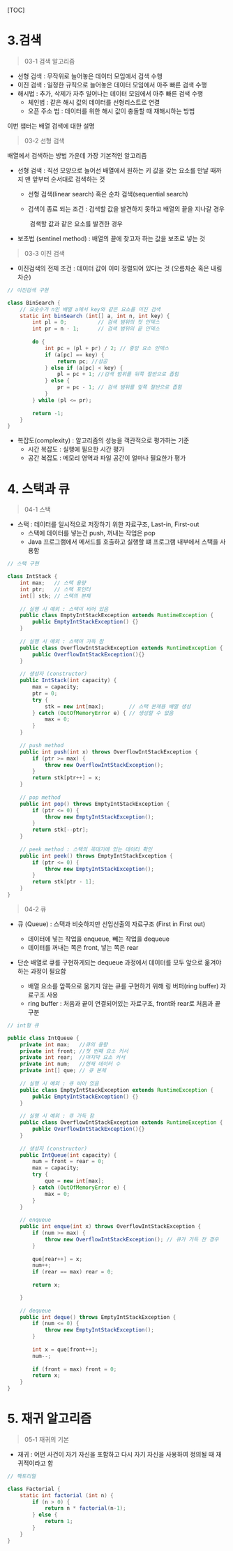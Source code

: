[TOC]



# 3.검색

> 03-1 검색 알고리즘



- 선형 검색 : 무작위로 늘어놓은 데이터 모임에서 검색 수행
- 이진 검색 : 일정한 규칙으로 늘어놓은 데이터 모임에서 아주 빠른 검색 수행
- 해시법  : 추가, 삭제가 자주 일어나는 데이터 모임에서 아주 빠른 검색 수행
  - 체인법 : 같은 해시 값의 데이터를 선형리스트로 연결
  - 오픈 주소 법 : 데이터를 위한 해시 값이 충돌할 때 재해시하는 방법



이번 챕터는 배열 검색에 대한 설명



> 03-2 선형 검색

배열에서 검색하는 방법 가운데 가장 기본적인 알고리즘

- 선형 검색 : 직선 모양으로 늘어선 배열에서 원하는 키 값을 갖는 요소를 만날 때까지 맨 앞부터 순서대로 검색하는 것

  - 선형 검색(linear search) 혹은 순차 검색(sequential search)

  - 검색이 종료 되는 조건 : 검색할 값을 발견하지 못하고 배열의 끝을 지나갈 경우

    ​										 검색할 값과 같은 요소를 발견한 경우

- 보초법 (sentinel method) : 배열의 끝에 찾고자 하는 값을 보초로 넣는 것





> 03-3 이진 검색

- 이진검색의 전제 조건 : 데이터 값이 이미 정렬되어 있다는 것 (오름차순 혹은 내림차순)



```java
// 이진검색 구현

class BinSearch {
    // 요솟수가 n인 배열 a에서 key와 같은 요소를 이진 검색
    static int binSearch (int[] a, int n, int key) {
        int pl = 0;          // 검색 범위의 첫 인덱스
        int pr = n - 1;      // 검색 범위의 끝 인덱스
        
        do {
            int pc = (pl + pr) / 2; // 중앙 요소 인덱스
            if (a[pc] == key) {
                return pc; //성공
            } else if (a[pc] < key) {
                pl = pc + 1; //검색 범위를 뒤쪽 절반으로 좁힘
            } else {
                pr = pc - 1; // 검색 범위를 앞쪽 절반으로 좁힘
            }
        } while (pl <= pr);
        
        return -1;
    }
}
```





- 복잡도(complexity) : 알고리즘의 성능을 객관적으로 평가하는 기준
  - 시간 복잡도 : 실행에 필요한 시간 평가
  - 공간 복잡도 : 메모리 영역과 파일 공간이 얼마나 필요한가 평가





# 4. 스택과 큐

> 04-1 스택



- 스택 : 데이터를 일시적으로 저장하기 위한 자료구조, Last-in, First-out
  - 스택에 데이터를 넣는건 push, 꺼내는 작업은 pop
  - Java 프로그램에서 메서드를 호출하고 실행할 떄 프로그램 내부에서 스택을 사용함



```java
// 스택 구현

class IntStack {
    int max;   // 스택 용량
    int ptr;   // 스택 포인터
    int[] stk; // 스택의 본체
    
    // 실행 시 예외 : 스택이 비어 있음
    public class EmptyIntStackException extends RuntimeException {
        public EmptyIntStackException() {}
    }
    
    // 실행 시 예외 : 스택이 가득 참
    public class OverflowIntStackException extends RuntimeException {
        public OverflowIntStackException(){}
    }
    
    // 생성자 (constructor)
    public IntStack(int capacity) {
        max = capacity;
        ptr = 0;
        try {
            stk = new int[max];        // 스택 본체용 배열 생성
        } catch (OutOfMemoryError e) { // 생성할 수 없음
            max = 0;
        }
    }
    
    // push method
    public int push(int x) throws OverflowIntStackException {
        if (ptr >= max) {
            throw new OverflowIntStackException();
        }
        return stk[ptr++] = x;
    }
    
    // pop method
    public int pop() throws EmptyIntStackException {
        if (ptr <= 0) {
            throw new EmptyIntStackException();
        }
        return stk[--ptr];
    }
    
    // peek method : 스택의 꼭대기에 있는 데이터 확인
    public int peek() throws EmptyIntStackException {
        if (ptr <= 0) {
            throw new EmptyIntStackException();
        }
        return stk[ptr - 1];
    }
}
```



> 04-2 큐



- 큐 (Queue) : 스택과 비슷하지만 선입선출의 자료구조 (First in First out)
  - 데이터에 넣는 작업을 enqueue, 빼는 작업을 dequeue
  - 데이터를 꺼내는 쪽은 front, 넣는 쪽은 rear



- 단순 배열로 큐를 구현하게되는 dequeue 과정에서 데이터를 모두 앞으로 옮겨야 하는 과정이 필요함
  - 배열 요소를 앞쪽으로 옮기지 않는 큐를 구현하기 위해 링 버퍼(ring buffer) 자료구조 사용
  - ring buffer : 처음과 끝이 연결되어있는 자료구조, front와 rear로 처음과 끝 구분



```java
// int형 큐

public class IntQueue {
    private int max;   //큐의 용량
    private int front; //첫 번째 요소 커서
    private int rear;  //마지막 요소 커서
    private int num;   //현재 데이터 수
    private int[] que; // 큐 본체
    
    // 실행 시 예외 : 큐 비어 있음
    public class EmptyIntStackException extends RuntimeException {
        public EmptyIntStackException() {}
    }
    
    // 실행 시 예외 : 큐 가득 참
    public class OverflowIntStackException extends RuntimeException {
        public OverflowIntStackException(){}
    }
    
    // 생성자 (constructor)
    public IntQueue(int capacity) {
        num = front = rear = 0;
        max = capacity;
        try {
            que = new int[max];
        } catch (OutOfMemoryError e) {
            max = 0;
        }
    }
    
    // enqueue
    public int enque(int x) throws OverflowIntStackException {
        if (num >= max) {
            throw new OverflowIntStackException(); // 큐가 가득 찬 경우
        }
        
        que[rear++] = x;
        num++;
        if (rear == max) rear = 0;
        
        return x;

    }
    
    // dequeue
    public int deque() throws EmptyIntStackException {
        if (num <= 0) {
            throw new EmptyIntStackException();
        }
        
        int x = que[front++];
        num--;
        
        if (front = max) front = 0;
        return x;
    }
}
```



# 5. 재귀 알고리즘

> 05-1 재귀의 기본

- 재귀 : 어떤 사건이 자기 자신을 포함하고 다시 자기 자신을 사용하여 정의될 때 재귀적이라고 함



```java
// 팩토리얼

class Factorial {
    static int factorial (int n) {
        if (n > 0) {
            return n * factorial(n-1);
        } else {
            return 1;
        }
    }
}
```



